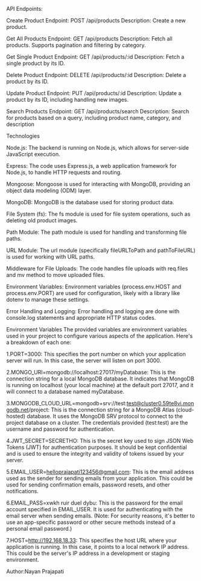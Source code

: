 API Endpoints:

Create Product
Endpoint: POST /api/products
Description: Create a new product.

Get All Products
Endpoint: GET /api/products
Description: Fetch all products. Supports pagination and filtering by category.

Get Single Product
Endpoint: GET /api/products/:id
Description: Fetch a single product by its ID.

Delete Product
Endpoint: DELETE /api/products/:id
Description: Delete a product by its ID.

Update Product
Endpoint: PUT /api/products/:id
Description: Update a product by its ID, including handling new images.

Search Products
Endpoint: GET /api/products/search
Description: Search for products based on a query, including product name, category, and description


Technologies

Node.js:
The backend is running on Node.js, which allows for server-side JavaScript execution.

Express:
The code uses Express.js, a web application framework for Node.js, to handle HTTP requests and routing.

Mongoose:
Mongoose is used for interacting with MongoDB, providing an object data modeling (ODM) layer.

MongoDB:
MongoDB is the database used for storing product data.

File System (fs):
The fs module is used for file system operations, such as deleting old product images.

Path Module:
The path module is used for handling and transforming file paths.

URL Module:
The url module (specifically fileURLToPath and pathToFileURL) is used for working with URL paths.

Middleware for File Uploads:
The code handles file uploads with req.files and mv method to move uploaded files.

Environment Variables:
Environment variables (process.env.HOST and process.env.PORT) are used for configuration, likely with a library like dotenv to manage these settings.

Error Handling and Logging:
Error handling and logging are done with console.log statements and appropriate HTTP status codes.


Environment Variables The provided variables are environment variables used in your project to configure various aspects of the application. Here's a breakdown of each one:

1.PORT=3000: This specifies the port number on which your application server will run. In this case, the server will listen on port 3000.

2.MONGO_URI=mongodb://localhost:27017/myDatabase: This is the connection string for a local MongoDB database. It indicates that MongoDB is running on localhost (your local machine) at the default port 27017, and it will connect to a database named myDatabase.

3.MONGODB_CLOUD_URL=mongodb+srv://test:test@cluster0.59te8vi.mongodb.net/project: This is the connection string for a MongoDB Atlas (cloud-hosted) database. It uses the MongoDB SRV protocol to connect to the project database on a cluster. The credentials provided (test:test) are the username and password for authentication.

4.JWT_SECRET=SECRETHO: This is the secret key used to sign JSON Web Tokens (JWT) for authentication purposes. It should be kept confidential and is used to ensure the integrity and validity of tokens issued by your server.

5.EMAIL_USER=helloprajapati123456@gmail.com: This is the email address used as the sender for sending emails from your application. This could be used for sending confirmation emails, password resets, and other notifications.

6.EMAIL_PASS=xwkh ruir duel dybu: This is the password for the email account specified in EMAIL_USER. It is used for authenticating with the email server when sending emails. (Note: For security reasons, it's better to use an app-specific password or other secure methods instead of a personal email password.)

7.HOST=http://192.168.18.33: This specifies the host URL where your application is running. In this case, it points to a local network IP address. This could be the server's IP address in a development or staging environment.

Author:Nayan Prajapati
